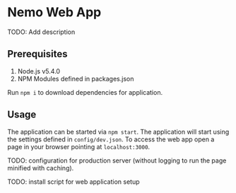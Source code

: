 Nemo Web App
================

TODO: Add description

## Prerequisites

1. Node.js v5.4.0
2. NPM Modules defined in packages.json

Run `npm i` to download dependencies for application.

## Usage

The application can be started via `npm start`. The application will start using the settings defined in `config/dev.json`. To access the web app open a page in your browser pointing at `localhost:3000`.

TODO: configuration for production server (without logging to run the page minified with caching).

TODO: install script for web application setup
